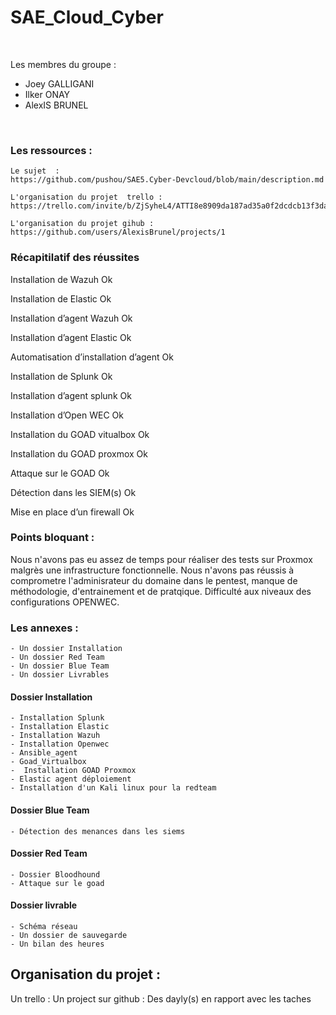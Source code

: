 # SAE_Cloud_Cyber
<br>

Les membres du groupe : <br>
- Joey GALLIGANI<br>
- Ilker ONAY<br>
- AlexIS BRUNEL<br>
<br>

### Les ressources : 
    
    Le sujet  :  
    https://github.com/pushou/SAE5.Cyber-Devcloud/blob/main/description.md

    L'organisation du projet  trello :
    https://trello.com/invite/b/ZjSyheL4/ATTI8e8909da187ad35a0f2dcdcb13f3da923A1C2DF6/saecybercloud

    L'organisation du projet gihub :
    https://github.com/users/AlexisBrunel/projects/1

### Récapitilatif des réussites

Installation de Wazuh	                Ok
<br/>

Installation de Elastic                	Ok 
<br/>

Installation d’agent Wazuh            	Ok 
<br/>

Installation d’agent Elastic	        Ok 
<br/>

Automatisation d’installation d’agent	Ok 
<br/>

Installation de Splunk                	Ok 
<br/>

Installation d’agent splunk	            Ok 
<br/>

Installation d’Open WEC                	Ok 
<br/>

Installation du GOAD vitualbox	        Ok 
<br/>

Installation du GOAD proxmox	        Ok 
<br/>

Attaque sur le GOAD	                    Ok 
<br/>

Détection dans les SIEM(s)             	Ok 
<br/>

Mise en place d’un firewall 	        Ok 

###  Points bloquant : 

Nous n'avons pas eu assez de temps pour réaliser des tests sur Proxmox malgrès une infrastructure fonctionnelle.
Nous n'avons pas réussis à comprometre l'adminisrateur du domaine dans le pentest, manque de méthodologie, d'entrainement et de pratqique.
Difficulté aux niveaux des configurations OPENWEC.






### Les annexes : 
    - Un dossier Installation 
    - Un dossier Red Team 
    - Un dossier Blue Team 
    - Un dossier Livrables 

#### Dossier Installation 
    - Installation Splunk
    - Installation Elastic
    - Installation Wazuh
    - Installation Openwec
    - Ansible_agent
    - Goad_Virtualbox
    -  Installation GOAD Proxmox
    - Elastic agent déploiement 
    - Installation d'un Kali linux pour la redteam
    
#### Dossier Blue Team 
    - Détection des menances dans les siems 
#### Dossier Red Team 
    - Dossier Bloodhound
    - Attaque sur le goad
    
#### Dossier livrable 
    - Schéma réseau 
    - Un dossier de sauvegarde
    - Un bilan des heures 

## Organisation du projet  : 
Un trello  : 
Un project sur github : 
Des dayly(s) en rapport avec les taches 


